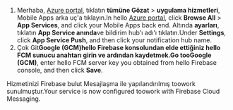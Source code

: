 
1. <span data-ttu-id="ebe87-101">Merhaba, [Azure portal](https://portal.azure.com/), tıklatın **tümüne Gözat** > **uygulama hizmetleri**, Mobile Apps arka uç'a tıklayın.</span><span class="sxs-lookup"><span data-stu-id="ebe87-101">In hello [Azure portal](https://portal.azure.com/), click **Browse All** > **App Services**, and click your Mobile Apps back end.</span></span> <span data-ttu-id="ebe87-102">Altında **ayarları**, tıklatın **App Service anında**ve bildirim hub'ı adı'ı tıklatın.</span><span class="sxs-lookup"><span data-stu-id="ebe87-102">Under **Settings**, click **App Service Push**, and then click your notification hub name.</span></span>
2. <span data-ttu-id="ebe87-103">Çok Git**Google (GCM)**hello Firebase konsolundan elde ettiğiniz hello FCM sunucu anahtarı girin ve ardından **kaydetmek**.</span><span class="sxs-lookup"><span data-stu-id="ebe87-103">Go too**Google (GCM)**, enter hello FCM server key you obtained from hello Firebase console, and then click **Save**.</span></span>

<span data-ttu-id="ebe87-104">Hizmetinizi Firebase bulut Mesajlaşma ile yapılandırılmış toowork sunulmuştur.</span><span class="sxs-lookup"><span data-stu-id="ebe87-104">Your service is now configured toowork with Firebase Cloud Messaging.</span></span>

<!-- URLs. -->

<!-- images -->
